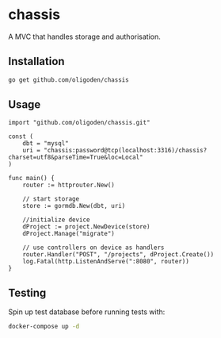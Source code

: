 # chassis
A MVC that handles storage and authorisation.

## Installation

```bash
go get github.com/oligoden/chassis
```

## Usage

```golang
import "github.com/oligoden/chassis.git"

const (
	dbt = "mysql"
	uri = "chassis:password@tcp(localhost:3316)/chassis?charset=utf8&parseTime=True&loc=Local"
)

func main() {
    router := httprouter.New()
    
    // start storage
    store := gormdb.New(dbt, uri)

    //initialize device
	dProject := project.NewDevice(store)
    dProject.Manage("migrate")
    
    // use controllers on device as handlers
    router.Handler("POST", "/projects", dProject.Create())
    log.Fatal(http.ListenAndServe(":8080", router))
}
```

## Testing

Spin up test database before running tests with:
 
```bash
docker-compose up -d
```